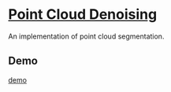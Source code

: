 # [Point Cloud Denoising](https://arxiv.org/abs/1912.03874)

An implementation of point cloud segmentation.



## Demo

[demo](doc/lidar_defog%2000_00_00-00_00_30.gif)